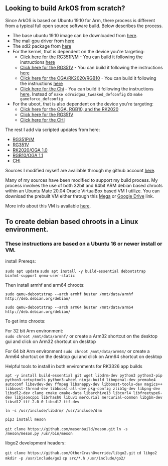 ## Looking to build ArkOS from scratch?

Since ArkOS is based on Ubuntu 19.10 for Arm, there process is different from a typical full open source software build.  Below describes the process.

* The base ubuntu 19.10 image can be downloaded from [here](https://wiki.odroid.com/odroid_go_advance/os_image/ubuntu_es#v11).
* The mali gpu driver from [here](https://oph.mdrjr.net/meveric/pool/go2/libm/libmali-rk/libmali-rk-bifrost-g31-rxp0-wayland-gbm_1.7-2+deb10_arm64.deb) 
* The sdl2 package from [here](https://www.areascout.at/libsdl2-2.0-0_2.0.10+dfsg1-1ubuntu1_arm64.deb)
* For the kernel, that is dependent on the device you're targeting:
  * [Click here for the RG351P/M](https://github.com/lualiliu/RG351P-linux) - You can build it following the instructions [here](https://github.com/christianhaitian/linux/blob/rg351/README)
  * [Click here for the RG351V](https://github.com/christianhaitian/linux/tree/rg351) - You can build it following the instructions [here](https://github.com/christianhaitian/linux/blob/rg351/README)
  * [Click here for the OGA/RK2020/RGB10](https://github.com/christianhaitian/linux/tree/odroidgoA-4.4.y) - You can build it following the instructions [here](https://github.com/christianhaitian/linux/blob/odroidgoA-4.4.y/README)
  * [Click here for the Chi](https://github.com/shantigilbert/hardkernel-linux/tree/GameForce-Chi) - You can build it following the instructions [here](https://github.com/christianhaitian/linux/blob/odroidgoA-4.4.y/README).  Instead of `make odroidgoa_tweaked_defconfig` do `make gameforce_defconfig`
* For the uboot, that is also dependent on the device you're targeting:
  * [Click here for the OGA, RGB10, and the RK2020](https://github.com/hardkernel/u-boot/tree/odroidgoA-v2017.09)
  * [Click here for the RG351V](https://github.com/christianhaitian/RG351-u-boot/tree/odroidgoA-v2017.09)
  * [Click here for the CHI](https://github.com/christianhaitian/chi-u-boot)

The rest I add via scripted updates from here:
* [RG351P/M](https://github.com/christianhaitian/arkos/blob/main/Update-RG351P.sh)
* [RG351V](https://github.com/christianhaitian/arkos/blob/main/Update-RG351V.sh)
* [RK2020/OGA 1.0](https://github.com/christianhaitian/arkos/blob/main/Update-RK2020.sh)
* [RGB10/OGA 1.1](https://github.com/christianhaitian/arkos/blob/main/Update-RGB10.sh)
* [CHI](https://github.com/christianhaitian/arkos/blob/main/Update-CHI.sh)

Sources I modified myself are available through my github account [here](https://github.com/christianhaitian).

Many of my sources have been modified to support my build process.  My process involves the use of both 32bit and 64bit ARM debian based chroots within an Ubuntu Mate 20.04 Oracle VirtualBox based VM I utilize.  You can download the prebuilt VM either through this [Mega](https://mega.nz/file/3dIkHTRZ#s2DOkT8nrCRCaXVyng3KQdrixolgxarqplitLt8Ta8c) or [Google Drive](https://drive.google.com/file/d/1_6SLtNurqeUafKrbBM2Ba0fTWyZkGAGi/view?usp=sharing) link.

More info about this VM is available [here](https://forum.odroid.com/viewtopic.php?p=306185#p306185).

## To create debian based chroots in a Linux environment.
### These instructions are based on a Ubuntu 16 or newer install or VM.

install Prereqs:

`sudo apt update`
`sudo apt install -y build-essential debootstrap binfmt-support qemu-user-static`

Then install armhf and arm64 chroots:

`sudo qemu-debootstrap --arch armhf buster /mnt/data/armhf http://deb.debian.org/debian/`

`sudo qemu-debootstrap --arch arm64 buster /mnt/data/arm64 http://deb.debian.org/debian/`

To get into chroots:

For 32 bit Arm environment: \
`sudo chroot /mnt/data/armhf/`
or create a Arm32 shortcut on the desktop gui and click on Arm32 shortcut on desktop

For 64 bit Arm environment
`sudo chroot /mnt/data/arm64/`
or create a Arm64 shortcut on the desktop gui and click on Arm64 shortcut on desktop

Helpful tools to install in both environments for RK3326 app builds

`apt -y install build-essential git wget libdrm-dev python3 python3-pip python3-setuptools python3-wheel ninja-build libopenal-dev premake4 autoconf libevdev-dev ffmpeg libsnappy-dev libboost-tools-dev magics++ libboost-thread-dev libboost-all-dev pkg-config zlib1g-dev libpng-dev libsdl2-dev clang cmake cmake-data libarchive13 libcurl4 libfreetype6-dev libjsoncpp1 librhash0 libuv1 mercurial mercurial-common libgbm-dev libsdl2-ttf-2.0-0 libsdl2-ttf-dev`

`ln -s /usr/include/libdrm/ /usr/include/drm`

`pip3 install meson`

`git clone https://github.com/mesonbuild/meson.git`
`ln -s /meson/meson.py /usr/bin/meson`

libgo2 development headers:

`git clone https://github.com/OtherCrashOverride/libgo2.git`
`cd libgo2`
`mkdir -p /usr/include/go2`
`cp src/*.h /usr/include/go2/`
